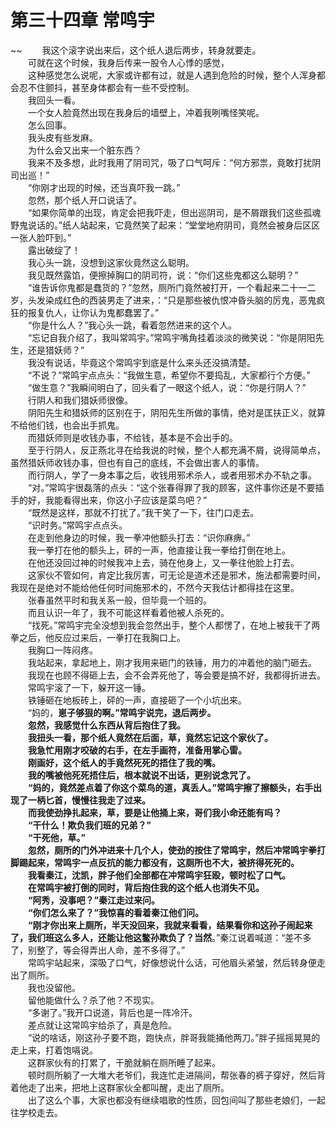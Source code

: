 # 第三十四章 常鸣宇

~~
            　　我这个滚字说出来后，这个纸人退后两步，转身就要走。<br>　　可就在这个时候，我身后传来一股令人心悸的感觉，<br>　　这种感觉怎么说呢，大家或许都有过，就是人遇到危险的时候，整个人浑身都会忍不住颤抖，甚至身体都会有一些不受控制。<br>　　我回头一看。<br>　　一个女人脸竟然出现在我身后的墙壁上，冲着我咧嘴怪笑呢。<br>　　怎么回事。<br>　　我头皮有些发麻。<br>　　为什么会又出来一个脏东西？<br>　　我来不及多想，此时我用了阴司咒，吸了口气呵斥：“何方邪祟，竟敢打扰阴司出巡！”<br>　　“你刚才出现的时候，还当真吓我一跳。”<br>　　忽然，那个纸人开口说话了。<br>　　“如果你简单的出现，肯定会把我吓走，但出巡阴司，是不屑跟我们这些孤魂野鬼说话的。”纸人站起来，它竟然笑了起来：“堂堂地府阴司，竟然会被身后区区一张人脸吓到。”<br>　　露出破绽了！<br>　　我心头一跳，没想到这家伙竟然这么聪明。<br>　　我见既然露馅，便擦掉胸口的阴司符，说：“你们这些鬼都这么聪明？”<br>　　“谁告诉你鬼都是蠢货的？”忽然，厕所门竟然被打开，一个看起来二十一二岁，头发染成红色的西装男走了进来，：“只是那些被仇恨冲昏头脑的厉鬼，恶鬼疯狂的报复仇人，让你认为鬼都蠢罢了。”<br>　　“你是什么人？”我心头一跳，看着忽然进来的这个人。<br>　　“忘记自我介绍了，我叫常鸣宇。”常鸣宇嘴角挂着淡淡的微笑说：“你是阴阳先生，还是猎妖师？”<br>　　我没有说话，毕竟这个常鸣宇到底是什么来头还没搞清楚。<br>　　“不说？”常鸣宇点点头：“我做生意，希望你不要捣乱，大家都行个方便。”<br>　　“做生意？”我瞬间明白了，回头看了一眼这个纸人，说：“你是行阴人？”<br>　　行阴人和我们猎妖师很像。<br>　　阴阳先生和猎妖师的区别在于，阴阳先生所做的事情，绝对是匡扶正义，就算不给他们钱，也会出手抓鬼。<br>　　而猎妖师则是收钱办事，不给钱，基本是不会出手的。<br>　　至于行阴人，反正燕北寻在给我说的时候，整个人都充满不屑，说得简单点，虽然猎妖师收钱办事，但也有自己的底线，不会做出害人的事情。<br>　　而行阴人，学了一身本事之后，收钱用邪术杀人，或者用邪术办不轨之事。<br>　　“对。”常鸣宇很磊落的点头：“这个张春得罪了我的顾客，这件事你还是不要插手的好，我能看得出来，你这小子应该是菜鸟吧？”<br>　　“既然是这样，那就不打扰了。”我干笑了一下，往门口走去。<br>　　“识时务。”常鸣宇点点头。<br>　　在走到他身边的时候，我一拳冲他额头打去：“识你麻痹。”<br>　　我一拳打在他的额头上，砰的一声，他直接让我一拳给打倒在地上。<br>　　在他还没回过神的时候我冲上去，骑在他身上，又一拳往他脸上打去。<br>　　这家伙不管如何，肯定比我厉害，可无论是道术还是邪术，施法都需要时间，我现在是绝对不能给他任何时间施邪术的，不然今天我估计都得挂在这里。<br>　　张春虽然平时和我关系一般，但毕竟一个班的。<br>　　而且认识一年了，我不可能这样看着他被人杀死的。<br>　　“找死。”常鸣宇完全没想到我会忽然出手，整个人都愣了，在地上被我干了两拳之后，他反应过来后，一拳打在我胸口上。<br>　　我胸口一阵闷疼。<br>　　我站起来，拿起地上，刚才我用来砸门的铁锤，用力的冲着他的脑门砸去。<br>　　我现在也顾不得砸上去，会不会弄死他了，等会要是搞不好，我都得折进去。<br>　　常鸣宇滚了一下，躲开这一锤。<br>　　铁锤砸在地板砖上，砰的一声，直接砸了一个小坑出来。<br>　　“妈的，****崽子够狠的啊。”常鸣宇说完，退后两步。<br>　　忽然，我感觉什么东西从背后抱住了我。<br>　　我扭头一看，那个纸人竟然在后面，草，竟然忘记这个家伙了。<br>　　我急忙用刚才咬破的右手，在左手画符，准备用掌心雷。<br>　　刚画好，这个纸人的手竟然死死的捂住了我的嘴。<br>　　我的嘴被他死死捂住后，根本就说不出话，更别说念咒了。<br>　　“妈的，竟然差点着了你这个菜鸟的道，真丢人。”常鸣宇擦了擦额头，右手出现了一柄匕首，慢慢往我走了过来。<br>　　而我使劲挣扎起来，草，要是让他捅上来，哥们我小命还能有吗？<br>　　“干什么！欺负我们班的兄弟？”<br>　　“干死他，草。”<br>　　忽然，厕所的门外冲进来十几个人，使劲的按住了常鸣宇，然后冲常鸣宇拳打脚踢起来，常鸣宇一点反抗的能力都没有，这厕所也不大，被挤得死死的。<br>　　我看秦江，沈凯，胖子他们全部都在冲常鸣宇狂殴，顿时松了口气。<br>　　在常鸣宇被打倒的同时，背后抱住我的这个纸人也消失不见。<br>　　“阿秀，没事吧？”秦江走过来问。<br>　　“你们怎么来了？”我惊喜的看着秦江他们问。<br>　　“刚才你出来上厕所，半天没回来，我就来看看，结果看你和这孙子闹起来了，我们班这么多人，还能让他这鳖孙欺负了？当然****。”秦江说着喊道：“差不多了，别整了，等会得弄出人命，差不多得了。”<br>　　常鸣宇站起来，深吸了口气，好像想说什么话，可他眉头紧皱，然后转身便走出了厕所。<br>　　我也没留他。<br>　　留他能做什么？杀了他？不现实。<br>　　“多谢了。”我开口说道，背后也是一阵冷汗。<br>　　差点就让这常鸣宇给杀了，真是危险。<br>　　“说的啥话，刚这孙子要不跑，跑快点，胖哥我能捅他两刀。”胖子摇摇晃晃的走上来，打着饱嗝说。<br>　　这群家伙有的打累了，干脆就躺在厕所睡了起来。<br>　　顿时厕所躺了一大堆大老爷们，我连忙走进隔间，帮张春的裤子穿好，然后背着他走了出来，把地上这群家伙全都叫醒，走出了厕所。<br>　　出了这么个事，大家也都没有继续唱歌的性质，回包间叫了那些老娘们，一起往学校走去。<br>　　
	